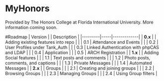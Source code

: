 MyHonors
========

Provided by The Honors College at Florida International University. More information coming soon.

#Roadmap
| Version |     | Description |
|---------|-----|-------------|
| **0.x** |     | Adding existing features into repo |
|         | 0.1 | Attendance and Events |
|         | 0.2 | User Profiles under Tank\_Auth |
|         | 0.3 | Linked Authentication with phpCAS and LDAP |
|         | 0.4 | Application |
|         | 0.5 | ARCH Registration |
| **1.x** |     | Adding Social features |
|         | 1.1 | Text posts and comments |
|         | 1.2 | Photo posts, comments, and captions |
|         | 1.3 | Private Messages |
|         | 1.4 | Automated Messages |
| **2.x** |     | Groups |
|         | 2.1 | Creating and joining groups |
|         | 2.2 | Browsing Groups |
|         | 2.3 | Managing Groups |
|         | 2.4 | Using Group filters |
